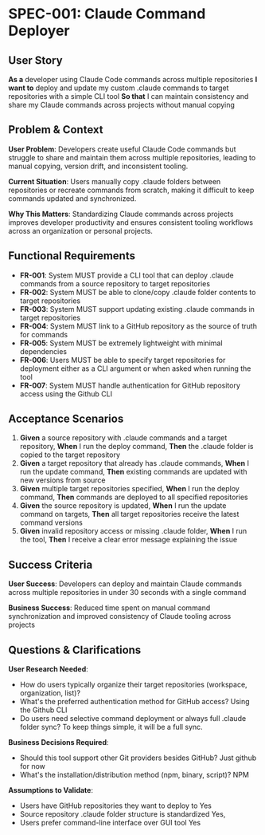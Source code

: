 # SPEC-001: Claude Command Deployer

## User Story

**As a** developer using Claude Code commands across multiple repositories
**I want to** deploy and update my custom .claude commands to target repositories with a simple CLI tool
**So that** I can maintain consistency and share my Claude commands across projects without manual copying

## Problem & Context

**User Problem**: Developers create useful Claude Code commands but struggle to share and maintain them across multiple repositories, leading to manual copying, version drift, and inconsistent tooling.

**Current Situation**: Users manually copy .claude folders between repositories or recreate commands from scratch, making it difficult to keep commands updated and synchronized.

**Why This Matters**: Standardizing Claude commands across projects improves developer productivity and ensures consistent tooling workflows across an organization or personal projects.

## Functional Requirements

- **FR-001**: System MUST provide a CLI tool that can deploy .claude commands from a source repository to target repositories
- **FR-002**: System MUST be able to clone/copy .claude folder contents to target repositories
- **FR-003**: System MUST support updating existing .claude commands in target repositories
- **FR-004**: System MUST link to a GitHub repository as the source of truth for commands
- **FR-005**: System MUST be extremely lightweight with minimal dependencies
- **FR-006**: Users MUST be able to specify target repositories for deployment either as a CLI argument or when asked when running the tool
- **FR-007**: System MUST handle authentication for GitHub repository access using the Github CLI

## Acceptance Scenarios

1. **Given** a source repository with .claude commands and a target repository, **When** I run the deploy command, **Then** the .claude folder is copied to the target repository
2. **Given** a target repository that already has .claude commands, **When** I run the update command, **Then** existing commands are updated with new versions from source
3. **Given** multiple target repositories specified, **When** I run the deploy command, **Then** commands are deployed to all specified repositories
4. **Given** the source repository is updated, **When** I run the update command on targets, **Then** all target repositories receive the latest command versions
5. **Given** invalid repository access or missing .claude folder, **When** I run the tool, **Then** I receive a clear error message explaining the issue

## Success Criteria

**User Success**: Developers can deploy and maintain Claude commands across multiple repositories in under 30 seconds with a single command

**Business Success**: Reduced time spent on manual command synchronization and improved consistency of Claude tooling across projects

## Questions & Clarifications

**User Research Needed**:
- How do users typically organize their target repositories (workspace, organization, list)?
- What's the preferred authentication method for GitHub access?
    Using the Github CLI
- Do users need selective command deployment or always full .claude folder sync?
    To keep things simple, it will be a full sync.

**Business Decisions Required**:
- Should this tool support other Git providers besides GitHub?
    Just github for now
- What's the installation/distribution method (npm, binary, script)?
    NPM

**Assumptions to Validate**:
- Users have GitHub repositories they want to deploy to
    Yes
- Source repository .claude folder structure is standardized
    Yes, 
- Users prefer command-line interface over GUI tool
    Yes
